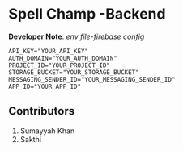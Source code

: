 # Spell Champ -Backend

**Developer Note**:
*env file-firebase config*
```
API_KEY="YOUR_API_KEY"
AUTH_DOMAIN="YOUR_AUTH_DOMAIN"
PROJECT_ID="YOUR_PROJECT_ID"
STORAGE_BUCKET="YOUR_STORAGE_BUCKET"
MESSAGING_SENDER_ID="YOUR_MESSAGING_SENDER_ID"
APP_ID="YOUR_APP_ID"
```
## Contributors
1. Sumayyah Khan 
2. Sakthi 